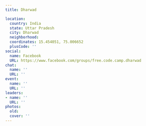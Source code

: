 ```yaml
---
title: Dharwad

location:
  country: India
  state: Uttar Pradesh
  city: Dharwad
  neighborhood: 
  coordinates: 15.454051, 75.006652
  plusCode: ''
social:
  name: Facebook
  URL: https://www.facebook.com/groups/free.code.camp.dharwad
chat:
  name: ''
  URL: ''
event:
  name: ''
  URL: ''
leaders:
- name: ''
  URL: ''
photos:
  old: 
  cover: ''
---
```


